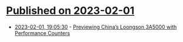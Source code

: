 # [Published on 2023-02-01](index.md)

* [2023-02-01, 19:05:30](https://lobste.rs/s/c9fx3p/previewing_china_s_loongson_3a5000_with) - [Previewing China’s Loongson 3A5000 with Performance Counters](https://chipsandcheese.com/2023/01/29/previewing-chinas-loongson-3a5000-with-performance-counters/)
